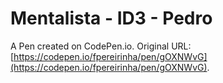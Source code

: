 # Mentalista - ID3 - Pedro

A Pen created on CodePen.io. Original URL: [https://codepen.io/fpereirinha/pen/gOXNWvG](https://codepen.io/fpereirinha/pen/gOXNWvG).


